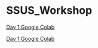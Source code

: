 # SSUS_Workshop
[Day 1:Google Colab](https://colab.research.google.com/drive/11-FJGQwIc0izR7yUZ3kHzn09TGJ4jJVZ)


[Day 1:Google Colab](https://colab.research.google.com/drive/1Kyhfwl4a-4d8iICd4JQb_e7eAzxw5f_W#scrollTo=Yedd8bT__m0E)


